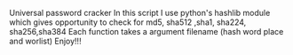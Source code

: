 Universal password cracker 
In this script I use python's hashlib module which gives opportunity to check for md5, sha512  ,sha1, sha224, sha256,sha384
Each function takes a argument filename (hash word place and worlist)
Enjoy!!!

